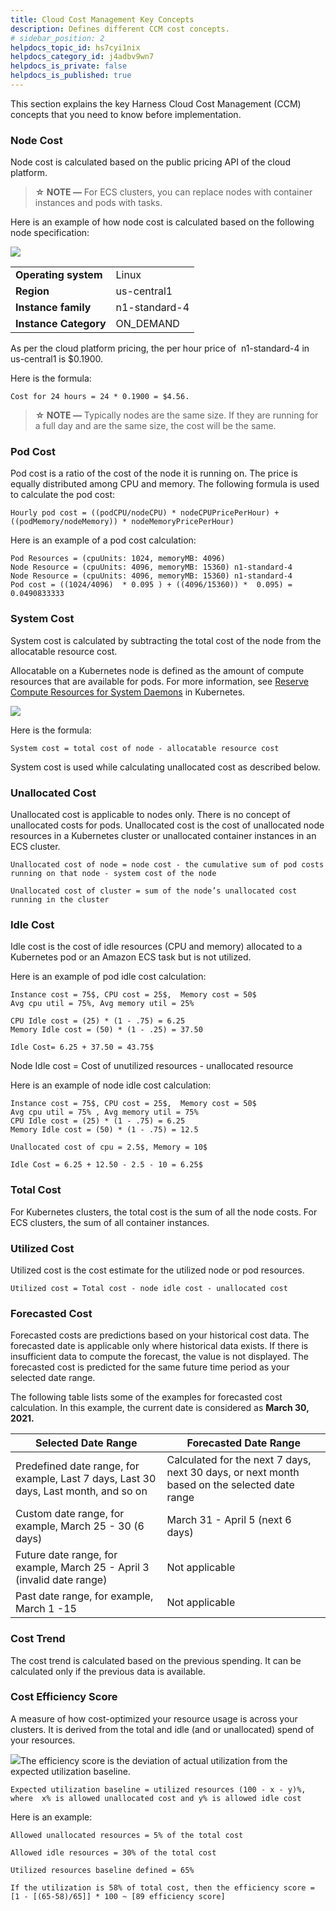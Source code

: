 ```yaml
---
title: Cloud Cost Management Key Concepts
description: Defines different CCM cost concepts.
# sidebar_position: 2
helpdocs_topic_id: hs7cyi1nix
helpdocs_category_id: j4adbv9wn7
helpdocs_is_private: false
helpdocs_is_published: true
---
```


This section explains the key Harness Cloud Cost Management (CCM) concepts that you need to know before implementation.



### Node Cost

Node cost is calculated based on the public pricing API of the cloud platform.


> **☆ NOTE —** For ECS clusters, you can replace nodes with container instances and pods with tasks.

  Here is an example of how node cost is calculated based on the following node specification:

![](./static/harness-key-cloud-cost-concepts-00.png)


|     |     |
| --- | --- | 
| **Operating system** | Linux |
| **Region** | us-central1 |
| **Instance family** | n1-standard-4 |
| **Instance Category** | ON\_DEMAND |

As per the cloud platform pricing, the per hour price of  n1-standard-4 in us-central1 is $0.1900.

Here is the formula:


```
Cost for 24 hours = 24 * 0.1900 = $4.56.
```
> **☆ NOTE —** Typically nodes are the same size. If they are running for a full day and are the same size, the cost will be the same.

### Pod Cost

Pod cost is a ratio of the cost of the node it is running on. The price is equally distributed among CPU and memory. The following formula is used to calculate the pod cost:


```
Hourly pod cost = ((podCPU/nodeCPU) * nodeCPUPricePerHour) + ((podMemory/nodeMemory)) * nodeMemoryPricePerHour)
```
Here is an example of a pod cost calculation:


```
Pod Resources = (cpuUnits: 1024, memoryMB: 4096)  
Node Resource = (cpuUnits: 4096, memoryMB: 15360) n1-standard-4  
Node Resource = (cpuUnits: 4096, memoryMB: 15360) n1-standard-4  
Pod cost = ((1024/4096)  * 0.095 ) + ((4096/15360)) *  0.095) = 0.0490833333
```
### System Cost

System cost is calculated by subtracting the total cost of the node from the allocatable resource cost.

Allocatable on a Kubernetes node is defined as the amount of compute resources that are available for pods. For more information, see [Reserve Compute Resources for System Daemons](https://kubernetes.io/docs/tasks/administer-cluster/reserve-compute-resources/) in Kubernetes.

![](./static/harness-key-cloud-cost-concepts-01.png)

Here is the formula:


```
System cost = total cost of node - allocatable resource cost
```
System cost is used while calculating unallocated cost as described below.

### Unallocated Cost

Unallocated cost is applicable to nodes only. There is no concept of unallocated costs for pods. Unallocated cost is the cost of unallocated node resources in a Kubernetes cluster or unallocated container instances in an ECS cluster.


```
Unallocated cost of node = node cost - the cumulative sum of pod costs running on that node - system cost of the node
```

```
Unallocated cost of cluster = sum of the node’s unallocated cost running in the cluster
```
### Idle Cost

Idle cost is the cost of idle resources (CPU and memory) allocated to a Kubernetes pod or an Amazon ECS task but is not utilized.

Here is an example of pod idle cost calculation:


```
Instance cost = 75$, CPU cost = 25$,  Memory cost = 50$  
Avg cpu util = 75%, Avg memory util = 25%  
  
CPU Idle cost = (25) * (1 - .75) = 6.25  
Memory Idle cost = (50) * (1 - .25) = 37.50  
  
Idle Cost= 6.25 + 37.50 = 43.75$ 
```
Node Idle cost = Cost of unutilized resources - unallocated resource

Here is an example of node idle cost calculation:


```
Instance cost = 75$, CPU cost = 25$,  Memory cost = 50$  
Avg cpu util = 75% , Avg memory util = 75%  
CPU Idle cost = (25) * (1 - .75) = 6.25  
Memory Idle cost = (50) * (1 - .75) = 12.5  
  
Unallocated cost of cpu = 2.5$, Memory = 10$  
  
Idle Cost = 6.25 + 12.50 - 2.5 - 10 = 6.25$
```
### Total Cost

For Kubernetes clusters, the total cost is the sum of all the node costs. For ECS clusters, the sum of all container instances.

### Utilized Cost

Utilized cost is the cost estimate for the utilized node or pod resources.


```
Utilized cost = Total cost - node idle cost - unallocated cost
```
### Forecasted Cost

Forecasted costs are predictions based on your historical cost data. The forecasted date is applicable only where historical data exists. If there is insufficient data to compute the forecast, the value is not displayed. The forecasted cost is predicted for the same future time period as your selected date range.

The following table lists some of the examples for forecasted cost calculation. In this example, the current date is considered as **March 30, 2021.**



| **Selected** **Date Range** | **Forecasted Date Range** |
| --- | --- |
| Predefined date range, for example, Last 7 days, Last 30 days, Last month, and so on | Calculated for the next 7 days, next 30 days, or next month based on the selected date range |
| Custom date range, for example, March 25 - 30 (6 days) | March 31 - April 5 (next 6 days) |
| Future date range, for example, March 25 - April 3 (invalid date range) | Not applicable |
| Past date range, for example, March 1 -15 | Not applicable |

### Cost Trend

The cost trend is calculated based on the previous spending. It can be calculated only if the previous data is available. 

### Cost Efficiency Score

A measure of how cost-optimized your resource usage is across your clusters. It is derived from the total and idle (and or unallocated) spend of your resources.

![](./static/harness-key-cloud-cost-concepts-02.png)The efficiency score is the deviation of actual utilization from the expected utilization baseline.


```
Expected utilization baseline = utilized resources (100 - x - y)%,   
where  x% is allowed unallocated cost and y% is allowed idle cost
```
Here is an example:


```
Allowed unallocated resources = 5% of the total cost  
  
Allowed idle resources = 30% of the total cost  
  
Utilized resources baseline defined = 65%  
  
If the utilization is 58% of total cost, then the efficiency score =   
[1 - [(65-58)/65]] * 100 ~ [89 efficiency score]
```
